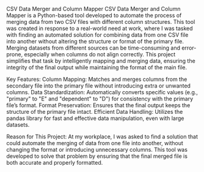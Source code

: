 CSV Data Merger and Column Mapper
CSV Data Merger and Column Mapper is a Python-based tool developed to automate the process of merging data from two CSV files with different column structures. 
This tool was created in response to a real-world need at work, 
where I was tasked with finding an automated solution for combining data from one CSV file into another without altering the structure or format of the primary file.
Merging datasets from different sources can be time-consuming and error-prone, especially when columns do not align correctly. This project simplifies that task by intelligently mapping and merging data, ensuring the integrity of the final output while maintaining the format of the main file.

Key Features:
Column Mapping: Matches and merges columns from the secondary file into the primary file without introducing extra or unwanted columns.
Data Standardization: Automatically converts specific values (e.g., "primary" to "E" and "dependent" to "D") for consistency with the primary file’s format.
Format Preservation: Ensures that the final output keeps the structure of the primary file intact.
Efficient Data Handling: Utilizes the pandas library for fast and effective data manipulation, even with large datasets.


Reason for This Project:
At my workplace, I was asked to find a solution that could automate the merging of data from one file into another, without changing the format or introducing unnecessary columns. 
This tool was developed to solve that problem by ensuring that the final merged file is both accurate and properly formatted.

